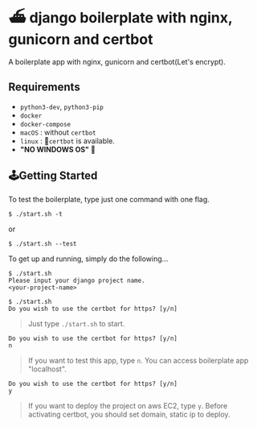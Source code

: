 # ⛴ django boilerplate with nginx, gunicorn and certbot
A boilerplate app with nginx, gunicorn and certbot(Let's encrypt).

## Requirements
* `python3-dev`, `python3-pip`
* `docker`
* `docker-compose`
* `macOS` : without `certbot`
* `linux` : 🤖`certbot` is available.
* **"NO WINDOWS OS" 👋**

## 🕹Getting Started
To test the boilerplate, type just one command with one flag.
```
$ ./start.sh -t
``` 
or 
```
$ ./start.sh --test
```


To get up and running, simply do the following...
```
$ ./start.sh
Please input your django project name.
<your-project-name>
```
```
$ ./start.sh
Do you wish to use the certbot for https? [y/n]
```
> Just type `./start.sh` to start.

```
Do you wish to use the certbot for https? [y/n]
n
```
> If you want to test this app, type `n`. You can access boilerplate app "localhost".


```
Do you wish to use the certbot for https? [y/n]
y
```
> If you want to deploy the project on aws EC2, type `y`. Before activating certbot, you should set domain, static ip to deploy.